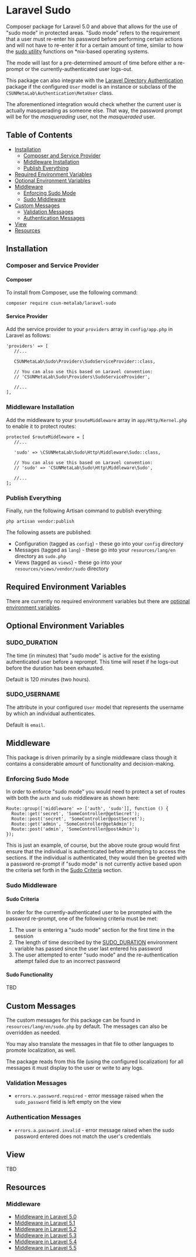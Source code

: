 # Laravel Sudo

Composer package for Laravel 5.0 and above that allows for the use of "sudo mode" in protected areas. "Sudo mode" refers to the requirement that a user must re-enter his password before performing certain actions and will not have to re-enter it for a certain amount of time, similar to how the [sudo utility](https://en.wikipedia.org/wiki/Sudo) functions on *nix-based operating systems.

The mode will last for a pre-determined amount of time before either a re-prompt or the currently-authenticated user logs-out.

This package can also integrate with the [Laravel Directory Authentication](https://github.com/csun-metalab/laravel-directory-authentication) package if the configured `User` model is an instance or subclass of the `CSUNMetaLab\Authentication\MetaUser` class.

The aforementioned integration would check whether the current user is actually masquerading as someone else. That way, the password prompt will be for the *masquerading* user, not the *masqueraded* user.

## Table of Contents

* [Installation](#installation)
    * [Composer and Service Provider](#composer-and-service-provider)
    * [Middleware Installation](#middleware-installation)
    * [Publish Everything](#publish-everything)
* [Required Environment Variables](#required-environment-variables)
* [Optional Environment Variables](#optional-environment-variables)
* [Middleware](#middleware)
    * [Enforcing Sudo Mode](#enforcing-sudo-mode)
    * [Sudo Middleware](#sudo-middleware)
* [Custom Messages](#custom-messages)
    * [Validation Messages](#validation-messages)
    * [Authentication Messages](#authentication-messages)
* [View](#view)
* [Resources](#resources)

## Installation

### Composer and Service Provider

#### Composer

To install from Composer, use the following command:

```
composer require csun-metalab/laravel-sudo
```

#### Service Provider

Add the service provider to your `providers` array in `config/app.php` in Laravel as follows:

```
'providers' => [
   //...

   CSUNMetaLab\Sudo\Providers\SudoServiceProvider::class,

   // You can also use this based on Laravel convention:
   // 'CSUNMetaLab\Sudo\Providers\SudoServiceProvider',

   //...
],
```

### Middleware Installation

Add the middleware to your `$routeMiddleware` array in `app/Http/Kernel.php` to enable it to protect routes:

```
protected $routeMiddleware = [
   //...

   'sudo' => \CSUNMetaLab\Sudo\Http\Middleware\Sudo::class,

   // You can also use this based on Laravel convention:
   // 'sudo' => 'CSUNMetaLab\Sudo\Http\Middleware\Sudo',

   //...
];
```

### Publish Everything

Finally, run the following Artisan command to publish everything:

```
php artisan vendor:publish
```

The following assets are published:

* Configuration (tagged as `config`) - these go into your `config` directory
* Messages (tagged as `lang`) - these go into your `resources/lang/en` directory as `sudo.php`
* Views (tagged as `views`) - these go into your `resources/views/vendor/sudo` directory

## Required Environment Variables

There are currently no required environment variables but there are [optional environment variables](#optional-environment-variables).

## Optional Environment Variables

### SUDO_DURATION

The time (in minutes) that "sudo mode" is active for the existing authenticated user before a reprompt. This time will reset if he logs-out before the duration has been exhausted.

Default is 120 minutes (two hours).

### SUDO_USERNAME

The attribute in your configured `User` model that represents the username by which an individual authenticates.

Default is `email`.

## Middleware

This package is driven primarily by a single middleware class though it contains a considerable amount of functionality and decision-making.

### Enforcing Sudo Mode

In order to enforce "sudo mode" you would need to protect a set of routes with both the `auth` and `sudo` middleware as shown here:

```
Route::group(['middleware' => ['auth', 'sudo']], function () {
  Route::get('secret', 'SomeController@getSecret');
  Route::post('secret', 'SomeController@postSecret');
  Route::get('admin', 'SomeController@getAdmin');
  Route::post('admin', 'SomeController@postAdmin');
});
```

This is just an example, of course, but the above route group would first ensure that the individual is authenticated before attempting to access the sections. If the individual is authenticated, they would then be greeted with a password re-prompt if "sudo mode" is not currently active based upon the criteria set forth in the [Sudo Criteria](#sudo-criteria) section.

### Sudo Middleware

#### Sudo Criteria

In order for the currently-authenticated user to be prompted with the password re-prompt, one of the following criteria must be met:

1. The user is entering a "sudo mode" section for the first time in the session
2. The length of time described by the [SUDO_DURATION](#sudo-duration) environment variable has passed since the user last entered his password
3. The user attempted to enter "sudo mode" and the re-authentication attempt failed due to an incorrect password

#### Sudo Functionality

TBD

## Custom Messages

The custom messages for this package can be found in `resources/lang/en/sudo.php` by default. The messages can also be overridden as needed.

You may also translate the messages in that file to other languages to promote localization, as well.

The package reads from this file (using the configured localization) for all messages it must display to the user or write to any logs.

### Validation Messages

* `errors.v.password.required` - error message raised when the `sudo_password` field is left empty on the view

### Authentication Messages

* `errors.a.password.invalid` - error message raised when the sudo password entered does not match the user's credentials

## View

TBD

## Resources

### Middleware

* [Middleware in Laravel 5.0](https://laravel.com/docs/5.0/middleware)
* [Middleware in Laravel 5.1](https://laravel.com/docs/5.1/middleware)
* [Middleware in Laravel 5.2](https://laravel.com/docs/5.2/middleware)
* [Middleware in Laravel 5.3](https://laravel.com/docs/5.3/middleware)
* [Middleware in Laravel 5.4](https://laravel.com/docs/5.4/middleware)
* [Middleware in Laravel 5.5](https://laravel.com/docs/5.5/middleware)